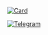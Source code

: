 [![Card](https://github-readme-stats.vercel.app/api/pin?username=lowl1f3&repo=Stuff&show_owner=true&bg_color=22272E&text_color=9F9F9F&title_color=9F9F9F&icon_color=9F9F9F)](https://github.com/lowl1f3/Stuff)

[![Telegram](https://img.shields.io/badge/Telegram-blue?style=flat-square&logo=Telegram)](https://t.me/lowlif3)
